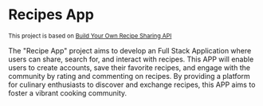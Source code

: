 # Recipes App

<small>This project is based on [Build Your Own Recipe Sharing API](https://projects.masteringbackend.com/projects/build-your-own-recipe-sharing-api)</small>

The "Recipe App" project aims to develop an Full Stack Application where users can share, search for, and interact with recipes. This APP will enable users to create accounts, save their favorite recipes, and engage with the community by rating and commenting on recipes. By providing a platform for culinary enthusiasts to discover and exchange recipes, this APP aims to foster a vibrant cooking community.
